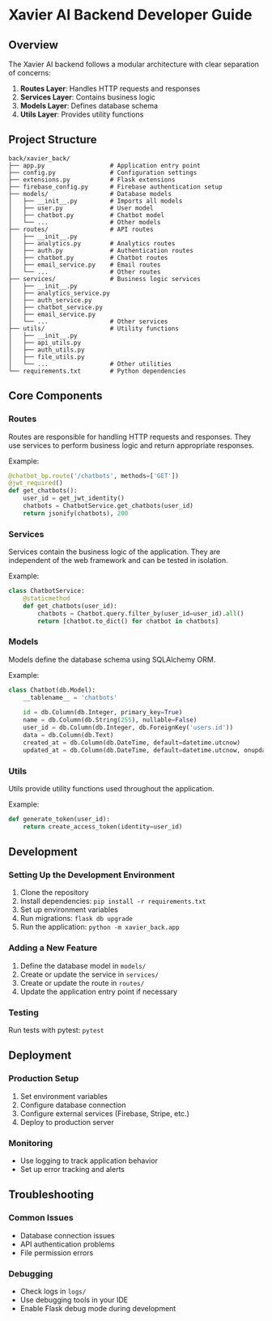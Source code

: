 # Xavier AI Backend Developer Guide

## Overview

The Xavier AI backend follows a modular architecture with clear separation of concerns:

1. **Routes Layer**: Handles HTTP requests and responses
2. **Services Layer**: Contains business logic
3. **Models Layer**: Defines database schema
4. **Utils Layer**: Provides utility functions

## Project Structure

```
back/xavier_back/
├── app.py                  # Application entry point
├── config.py               # Configuration settings
├── extensions.py           # Flask extensions
├── firebase_config.py      # Firebase authentication setup
├── models/                 # Database models
│   ├── __init__.py         # Imports all models
│   ├── user.py             # User model
│   ├── chatbot.py          # Chatbot model
│   └── ...                 # Other models
├── routes/                 # API routes
│   ├── __init__.py
│   ├── analytics.py        # Analytics routes
│   ├── auth.py             # Authentication routes
│   ├── chatbot.py          # Chatbot routes
│   ├── email_service.py    # Email routes
│   └── ...                 # Other routes
├── services/               # Business logic services
│   ├── __init__.py
│   ├── analytics_service.py
│   ├── auth_service.py
│   ├── chatbot_service.py
│   ├── email_service.py
│   └── ...                 # Other services
├── utils/                  # Utility functions
│   ├── __init__.py
│   ├── api_utils.py
│   ├── auth_utils.py
│   ├── file_utils.py
│   └── ...                 # Other utilities
└── requirements.txt        # Python dependencies
```

## Core Components

### Routes

Routes are responsible for handling HTTP requests and responses. They use services to perform business logic and return appropriate responses.

Example:

```python
@chatbot_bp.route('/chatbots', methods=['GET'])
@jwt_required()
def get_chatbots():
    user_id = get_jwt_identity()
    chatbots = ChatbotService.get_chatbots(user_id)
    return jsonify(chatbots), 200
```

### Services

Services contain the business logic of the application. They are independent of the web framework and can be tested in isolation.

Example:

```python
class ChatbotService:
    @staticmethod
    def get_chatbots(user_id):
        chatbots = Chatbot.query.filter_by(user_id=user_id).all()
        return [chatbot.to_dict() for chatbot in chatbots]
```

### Models

Models define the database schema using SQLAlchemy ORM.

Example:

```python
class Chatbot(db.Model):
    __tablename__ = 'chatbots'
    
    id = db.Column(db.Integer, primary_key=True)
    name = db.Column(db.String(255), nullable=False)
    user_id = db.Column(db.Integer, db.ForeignKey('users.id'))
    data = db.Column(db.Text)
    created_at = db.Column(db.DateTime, default=datetime.utcnow)
    updated_at = db.Column(db.DateTime, default=datetime.utcnow, onupdate=datetime.utcnow)
```

### Utils

Utils provide utility functions used throughout the application.

Example:

```python
def generate_token(user_id):
    return create_access_token(identity=user_id)
```

## Development

### Setting Up the Development Environment

1. Clone the repository
2. Install dependencies: `pip install -r requirements.txt`
3. Set up environment variables
4. Run migrations: `flask db upgrade`
5. Run the application: `python -m xavier_back.app`

### Adding a New Feature

1. Define the database model in `models/`
2. Create or update the service in `services/`
3. Create or update the route in `routes/`
4. Update the application entry point if necessary

### Testing

Run tests with pytest: `pytest`

## Deployment

### Production Setup

1. Set environment variables
2. Configure database connection
3. Configure external services (Firebase, Stripe, etc.)
4. Deploy to production server

### Monitoring

- Use logging to track application behavior
- Set up error tracking and alerts

## Troubleshooting

### Common Issues

- Database connection issues
- API authentication problems
- File permission errors

### Debugging

- Check logs in `logs/`
- Use debugging tools in your IDE
- Enable Flask debug mode during development
